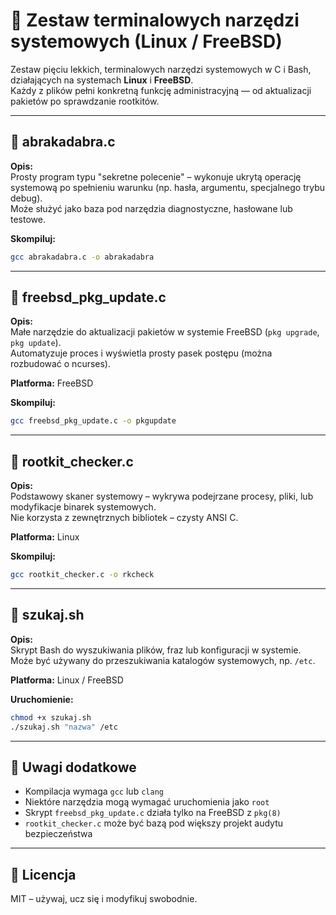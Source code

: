 
# 🧰 Zestaw terminalowych narzędzi systemowych (Linux / FreeBSD)

Zestaw pięciu lekkich, terminalowych narzędzi systemowych w C i Bash, działających na systemach **Linux** i **FreeBSD**.  
Każdy z plików pełni konkretną funkcję administracyjną — od aktualizacji pakietów po sprawdzanie rootkitów.

---

## 🔹 abrakadabra.c

**Opis:**  
Prosty program typu "sekretne polecenie" – wykonuje ukrytą operację systemową po spełnieniu warunku (np. hasła, argumentu, specjalnego trybu debug).  
Może służyć jako baza pod narzędzia diagnostyczne, hasłowane lub testowe.

**Skompiluj:**  
```bash
gcc abrakadabra.c -o abrakadabra
```

---

## 🔹 freebsd_pkg_update.c

**Opis:**  
Małe narzędzie do aktualizacji pakietów w systemie FreeBSD (`pkg upgrade`, `pkg update`).  
Automatyzuje proces i wyświetla prosty pasek postępu (można rozbudować o ncurses).

**Platforma:** FreeBSD

**Skompiluj:**  
```bash
gcc freebsd_pkg_update.c -o pkgupdate
```

---

## 🔹 rootkit_checker.c

**Opis:**  
Podstawowy skaner systemowy – wykrywa podejrzane procesy, pliki, lub modyfikacje binarek systemowych.  
Nie korzysta z zewnętrznych bibliotek – czysty ANSI C.

**Platforma:** Linux

**Skompiluj:**  
```bash
gcc rootkit_checker.c -o rkcheck
```

---

## 🔹 szukaj.sh

**Opis:**  
Skrypt Bash do wyszukiwania plików, fraz lub konfiguracji w systemie.  
Może być używany do przeszukiwania katalogów systemowych, np. `/etc`.

**Platforma:** Linux / FreeBSD

**Uruchomienie:**  
```bash
chmod +x szukaj.sh
./szukaj.sh "nazwa" /etc
```

---

## 📌 Uwagi dodatkowe

- Kompilacja wymaga `gcc` lub `clang`
- Niektóre narzędzia mogą wymagać uruchomienia jako `root`
- Skrypt `freebsd_pkg_update.c` działa tylko na FreeBSD z `pkg(8)`
- `rootkit_checker.c` może być bazą pod większy projekt audytu bezpieczeństwa

---

## 📄 Licencja

MIT – używaj, ucz się i modyfikuj swobodnie.
